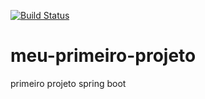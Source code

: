 [![Build Status](https://travis-ci.org/jdonizetti/meu-primeiro-projeto.svg?branch=master)](https://travis-ci.org/jdonizetti/meu-primeiro-projeto)
# meu-primeiro-projeto
primeiro projeto spring boot
